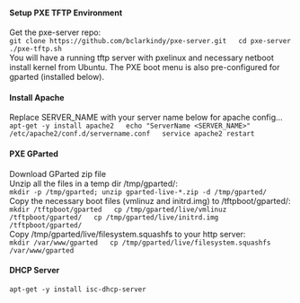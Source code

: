 #### Setup PXE TFTP Environment ####
Get the pxe-server repo:  
`git clone https://github.com/bclarkindy/pxe-server.git  
cd pxe-server  
./pxe-tftp.sh`  
You will have a running tftp server with pxelinux and necessary netboot install kernel from Ubuntu.  The PXE boot menu is also pre-configured for gparted (installed below).
#### Install Apache ####
Replace SERVER_NAME with your server name below for apache config...  
`apt-get -y install apache2  
echo "ServerName <SERVER_NAME>" /etc/apache2/conf.d/servername.conf  
service apache2 restart`
#### PXE GParted ####
Download GParted zip file  
Unzip all the files in a temp dir /tmp/gparted/:  
`mkdir -p /tmp/gparted; unzip gparted-live-*.zip -d /tmp/gparted/`  
Copy the necessary boot files (vmlinuz and initrd.img) to /tftpboot/gparted/:  
`mkdir /tftpboot/gparted  
cp /tmp/gparted/live/vmlinuz /tftpboot/gparted/  
cp /tmp/gparted/live/initrd.img /tftpboot/gparted/`  
Copy /tmp/gparted/live/filesystem.squashfs to your http server:  
`mkdir /var/www/gparted  
cp /tmp/gparted/live/filesystem.squashfs /var/www/gparted`
#### DHCP Server ####
`apt-get -y install isc-dhcp-server`  



